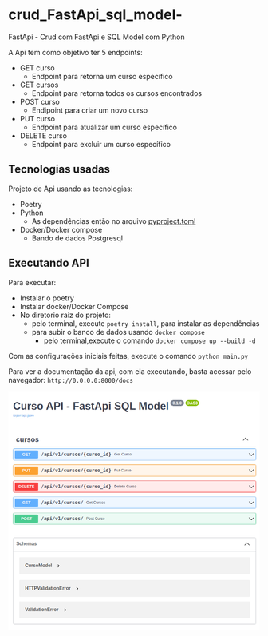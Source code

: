 # crud_FastApi_sql_model-

FastApi - Crud com FastApi e SQL Model com Python


A Api tem como objetivo ter 5 endpoints:
- GET curso
    - Endpoint para retorna um curso específico
- GET cursos
    - Endpoint para retorna todos os cursos encontrados
- POST curso
    - Endipoint para criar um novo curso
- PUT curso
    - Endpoint para atualizar um curso específico
- DELETE curso
    - Endpoint para excluir um curso específico

## Tecnologias usadas
Projeto de Api usando as tecnologias:
- Poetry
- Python
    - As dependências então no arquivo [pyproject.toml](pyproject.toml)
- Docker/Docker compose
    - Bando de dados Postgresql

## Executando API
Para executar:
- Instalar o poetry
- Instalar docker/Docker Compose
- No diretorio raiz do projeto: 
    - pelo terminal, execute `poetry install`, para instalar as dependências 
    - para subir o banco de dados usando `docker compose`
        - pelo terminal,execute o comando `docker compose up --build -d` 

Com as configurações iniciais feitas, execute o comando `python main.py`

Para ver a documentação da api, com ela executando, basta acessar pelo navegador:
`http://0.0.0.0:8000/docs`


![images/curso_api2.png](images/curso_api2.png)